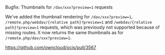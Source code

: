 Bugfix: Thumbnails for `/dav/xxx?preview=1` requests

We've added the thumbnail rendering for `/dav/xxx?preview=1`, `/remote.php/webdav/{relative path}?preview=1` and `/webdav/{relative path}?preview=1` requests, which was previously not supported because of missing routes. It now returns the same thumbnails as for
`/remote.php/dav/xxx?preview=1`.

https://github.com/owncloud/ocis/pull/3567
